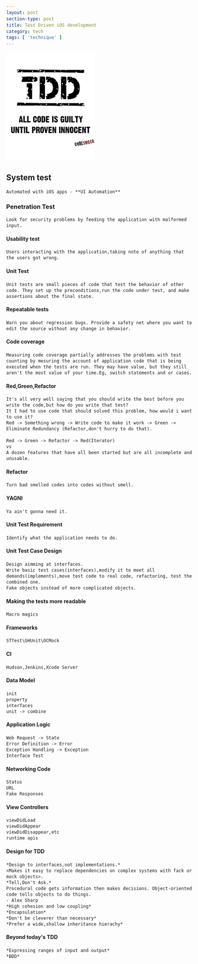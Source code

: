 ```yaml
---
layout: post
section-type: post
title: Test Driven iOS development
category: tech
tags: [ 'technique' ]
---
```


![TDD icon](https://raw.githubusercontent.com/kangwang1988/kangwang1988.github.io/master/_images/tdd.jpg)

## System test

	Automated with iOS apps - **UI Automation**

### Penetration Test

	Look for security problems by feeding the application with malformed input.

#### Usability test
	
	Users interacting with the application,taking note of anything that the users got wrong.

#### Unit Test
	
	Unit tests are small pieces of code that test the behavior of other code. They set up the preconditions,run the code under test, and make assertions about the final state.

#### Repeatable tests
	
	Warn you about regression bugs. Provide a safety net where you want to edit the source without any change in behavior.

#### Code coverage

	Measuring code coverage partially addresses the problems with test counting by mesuring the account of application code that is being executed when the tests are run. They may have value, but they still aren't the most value of your time.Eg, switch statements and or cases.

#### Red,Green,Refactor

	It's all very well saying that you should write the best before you write the code,but how do you write that test?
	It I had to use code that should solved this problem, how would i want to use it?
	Red -> Something wrong -> Write code to make it work -> Green -> Eliminate Redundancy (Refactor,don't hurry to do that).

	Red -> Green -> Refactor -> Red(Iterator)
	vs 
	A dozen features that have all been started but are all incomplete and unusable.

#### Refactor

	Turn bad smelled codes into codes without smell.

#### YAGNI
	Ya ain't gonna need it.

#### Unit Test Requirement

	Identify what the application needs to do.

#### Unit Test Case Design
	Design aimming at interfaces.
	Write basic test cases(interfaces),modify it to meet all demands(implements),move test code to real code, refactoring, test the combined one.
	Fake objects instead of more complicated objects.

#### Making the tests more readable
	
	Macro magics

#### Frameworks
	
	STTest\GHUnit\OCMock

#### CI

	Hudson,Jenkins,Xcode Server

#### Data Model
	
	init
	property
	interfaces
	unit -> combine

#### Application Logic

	Web Request -> State 
	Error Definition -> Error
	Exception Handling -> Exception
	Interface Test

#### Networking Code

	Status
	URL
	Fake Responses

#### View Controllers

	viewDidLoad
	viewDidAppear
	viewDidDisappear,etc
	runtime apis

#### Design for TDD
	
	*Design to interfaces,not implementations.*
	<Makes it easy to replace dependencies on complex systems with fack or mock objects>.
	*Tell,Don't Ask.*
	Procedural code gets information then makes decisions. Object-oriented code tells objects to do things. 
	- Alex Sharp
	*High cohesion and low coupling*
	*Encapsulation*
	*Don't be cleverer than necessary*
	*Prefer a wide,shallow inheritance hierachy*

#### Beyond today's TDD

	*Expressing ranges of input and output*
	*BDD*
